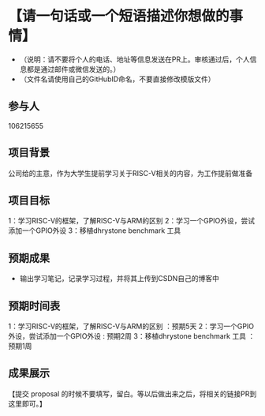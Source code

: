 # 【请一句话或一个短语描述你想做的事情】

* （说明：请不要将个人的电话、地址等信息发送在PR上。审核通过后，个人信息都是通过邮件或微信发送的。）
* （文件名请使用自己的GitHubID命名，不要直接修改模版文件）

## 参与人

106215655


## 项目背景

公司给的主意，作为大学生提前学习关于RISC-V相关的内容，为工作提前做准备

## 项目目标

1：学习RISC-V的框架，了解RISC-V与ARM的区别
2：学习一个GPIO外设，尝试添加一个GPIO外设
3：移植dhrystone benchmark 工具


## 预期成果

* 输出学习笔记，记录学习过程，并将其上传到CSDN自己的博客中


## 预期时间表

1：学习RISC-V的框架，了解RISC-V与ARM的区别  ：预期5天
2：学习一个GPIO外设，尝试添加一个GPIO外设   : 预期2周
3：移植dhrystone benchmark 工具           ：预期1周

## 成果展示

【提交 proposal 的时候不要填写，留白。等以后做出来之后，将相关的链接PR到这里即可。】
